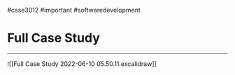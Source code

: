 #csse3012 #important #softwaredevelopment 
# Full Case Study
___
![[Full Case Study 2022-06-10 05.50.11.excalidraw]]